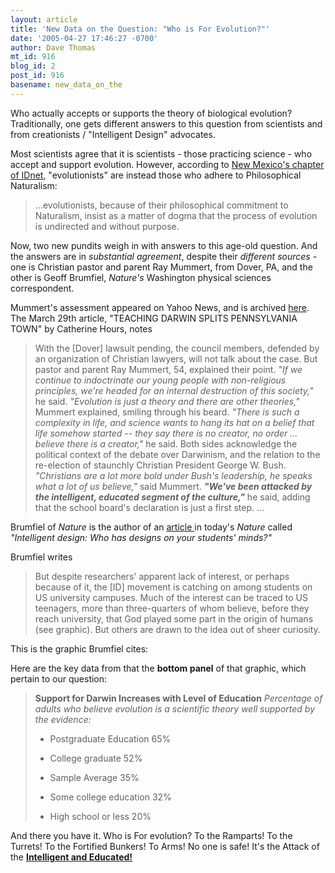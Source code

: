 ```yaml
---
layout: article
title: 'New Data on the Question: "Who is For Evolution?"'
date: '2005-04-27 17:46:27 -0700'
author: Dave Thomas
mt_id: 916
blog_id: 2
post_id: 916
basename: new_data_on_the
---
```

Who actually accepts or supports the theory of biological evolution?  Traditionally, one gets different answers to this question from scientists and from creationists / "Intelligent Design" advocates.

Most scientists agree that it is scientists - those practicing science - who accept and support evolution.  However, according to [New Mexico's chapter of IDnet](http://www.nmidnet.org/theistic_evo.html), "evolutionists" are instead those who adhere to Philosophical Naturalism:


> ...evolutionists, because of their philosophical commitment to Naturalism, insist as a matter of dogma that the process of evolution is undirected and without purpose.

Now, two new pundits weigh in with answers to this age-old question.  And the answers are in _substantial agreement_, despite their _different sources_ - one is Christian pastor and parent Ray Mummert, from Dover, PA, and the other is Geoff Brumfiel, _Nature's_ Washington physical sciences correspondent.

Mummert's assessment appeared on Yahoo News, and is archived 
[here](http://www.antara.co.id/en/seenws/?id=2237).  The March 29th article, "TEACHING DARWIN SPLITS PENNSYLVANIA TOWN" by Catherine Hours, notes


> With the \[Dover\] lawsuit pending, the council members, defended by an organization of Christian lawyers, will not talk about the case.
> But pastor and parent Ray Mummert, 54, explained their point.
> _"If we continue to indoctrinate our young people with non-religious principles, we're headed for an internal destruction of this society,"_ he said.
> _"Evolution is just a theory and there are other theories,"_ Mummert explained, smiling through his beard.
> _"There is such a complexity in life, and science wants to hang its hat on a belief that life somehow started -- they say there is no creator, no order ... believe there is a creator,"_ he said.
> Both sides acknowledge the political context of the debate over Darwinism, and the relation to the re-election of staunchly Christian President George W. Bush.
> _"Christians are a lot more bold under Bush's leadership, he speaks what a lot of us believe,"_ said Mummert.
> **_"We've been attacked by the intelligent, educated segment of the culture,"_** he said, adding that the school board's declaration is just a first step. ...

Brumfiel of _Nature_ is the author of an [article ](http://www.nature.com/nature/journal/v434/n7037/full/4341062a.html) in today's _Nature_ called _"Intelligent design:  Who has designs on your students' minds?"_

Brumfiel writes 


> But despite researchers' apparent lack of interest, or perhaps because of it, the \[ID\] movement is catching on among students on US university campuses. Much of the interest can be traced to US teenagers, more than three-quarters of whom believe, before they reach university, that God played some part in the origin of humans (see graphic). But others are drawn to the idea out of sheer curiosity.

This is the graphic Brumfiel cites:
<img src="http://www.nature.com/nature/journal/v434/n7037/images/4341062a-f1.2.jpg" alt="" />

Here are the key data from that the **bottom panel** of that graphic, which pertain to our question:


> **Support for Darwin Increases with Level of Education**
> _Percentage of adults who believe evolution is a scientific theory well supported by the evidence:_
> 
> 
> 
> * Postgraduate Education 65%
> 
> 
> 
> * College graduate 52%
> 
> 
> 
> * Sample Average 35%
> 
> 
> 
> * Some college education 32%
> 
> 
> 
> * High school or less 20%

And there you have it.  Who is For evolution?  To the Ramparts!  To the Turrets!  To the Fortified Bunkers!  To Arms!  No one is safe!  It's the Attack of the **[Intelligent and Educated! ](http://images.google.com/images?q=%22Lisa+Simpson%22&amp;hl=en&amp;btnG=Search+Images)**
